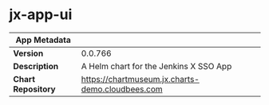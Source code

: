 # jx-app-ui

|App Metadata||
|---|---|
| **Version** | 0.0.766 |
| **Description** | A Helm chart for the Jenkins X SSO App |
| **Chart Repository** | https://chartmuseum.jx.charts-demo.cloudbees.com |
